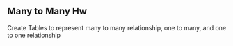 ## Many to Many Hw

Create Tables to represent many to many relationship, one to many, and one to one relationship
